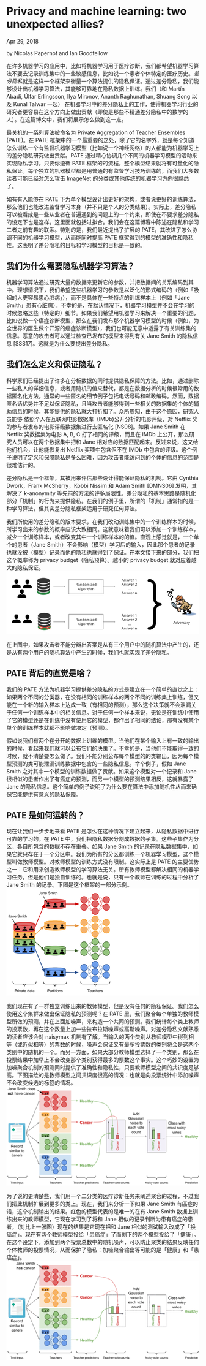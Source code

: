 # Privacy and machine learning: two unexpected allies?

Apr 29, 2018

by Nicolas Papernot and Ian Goodfellow

在许多机器学习的应用中，比如将机器学习用于医疗诊断，我们都希望机器学习算法不要去记录训练集中的一些敏感信息，比如说一个患者个体特定的医疗历史。*差分隐私*就是这样一个框架来衡量一个算法提供的隐私保证。透过差分隐私，我们能够设计出机器学习算法，其能够可靠地在隐私数据上训练。我们（和 Martín Abadi, Úlfar Erlingsson, Ilya Mironov, Ananth Raghunathan, Shuang Song 以及 Kunal Talwar 一起） 在机器学习中的差分隐私上的工作，使得机器学习行业的研究者更容易在这个方向上做出贡献（即使是那些不精通差分隐私中的数学的人）。在这篇博文中，我们将展示怎么做到这一点。

最关机的一系列算法被命名为 Private Aggregation of Teacher Ensembles (PATE)。在 PATE 框架中的一个最重要的之处，除了它的名字外，就是每个知道怎么训练一个有监督机器学习模型（比如说一个神经网络）的人都能为机器学习上的差分隐私研究做出贡献。PATE 通过精心协调几个不同的机器学习模型的活动来实现隐私学习。只要你遵循 PATE 框架的的流程，整个模型结果就将有可量化的隐私保证。每个独立的机器模型都是用普通的有监督学习技巧训练的，而我们大多数读者可能已经对怎么攻击 ImageNet 的分类或其他传统的机器学习方向很熟悉了。

如有有人能够在 PATE 下为单个模型设计出更好的架构，或者说更好的训练算法，那么他们也能改进监督学习本身（并不只是个人的分类结果）。实际上，差分隐私可以被看成是一些从业者在普遍遇到的问题上的一个约束，即使在不要求差分隐私的设定下也是这样。这里面就包括过拟合。我们会在这篇博客中陈述在隐私和学习二者之前有趣的联系。特别的是，我们最近提出了扩展的 PATE，其改进了怎么协调不同的机器学习模型，从而能同时提高 PATE 框架得到的模型的准确性和隐私性。这表明了差分隐私的目标和学习模型的目标是一致的。

## 我们为什么需要隐私机器学习算法？

机器学习算法通过研究大量的数据来更新它的参数，并把数据间的关系编码到其中。理想情况下，我们希望这些机器学习的参数是以泛化的形式编码的（例如「吸烟的人更容易患心脏病」），而不是具体在一些特点的训练样本上（例如「Jane Smith」患有心脏病）。不幸的是，在默认情况下，机器学习模型并不会在学习的时候忽略这些（特定的）细节。如果我们希望用机器学习来解决一个重要的问题，比如说做一个癌症诊断模型，那么在我们发布那个机器学习模型的时候（例如，为全世界的医生做个开源的癌症诊断模型），我们也可能无意中透露了有关训练集的信息。恶意的攻击者可以通过检查已发布的模型来得到有关 Jane Smith 的隐私信息 [SSS17]。这就是为什么要提出差分隐私。

## 我们怎么定义和保证隐私？

科学家们已经提出了许多在分析数据的同时提供隐私保障的方法。比如，通过删除一些私人的详细信息，或者用随机的值来替代，都是在数据分析的时候很常用的数据匿名化方法。通常的一些匿名的细节例子包括电话号码和邮政编码。然而，数据匿名话优势并不足以保证隐私，且当攻击者能够得到一些相关的数据集的个体的辅助信息的时候，其能提供的隐私就大打折扣了。众所周知，由于这个原因，研究人员能够 依照个人在互联网电影数据库（IMDb)公开分析的电影评级，对 Netflix 奖的参与者发布的电影评级数据集进行去匿名化 [NS08]。如果 Jane Smith 在 Netflix 奖数据集为电影 A, B, C 打了相同的评级，而且在 IMDb 上公开，那么研究人员可以在两个数据集中把和 Jane 相对应的数据匹配起来。反过来说，这又给他们机会，让他能恢复出 Netflix 奖项中包含但不在 IMDb 中包含的评级。这个例子说明了定义和保障隐私是多么困难，因为攻击者能访问到的个体的信息的范围是很难估计的。

差分隐私是一个框架，其被用来评估那些设计得能保证隐私的机制。它由 Cynthia Dwork，Frank McSherry，Kobbi Nissim 和 Adam Smith [DMNS06] 发明，其解决了 k-anonymity 等先前的方法的许多局限性。差分隐私的基本思路是随机化部分「机制」的行为来提供隐私。在我们的例子里，所谓的「机制」通常指的是一种学习算法，但其实差分隐私框架适用于研究任何算法。

我们所使用的差分隐私的版本要求，在我们改动训练集中的一个训练样本的时候，所学习出来的参数的概率应该大致相同。这就意味着我们可以添加一个训练样本，减少一个训练样本，或者改变其中一个训练样本的的值。直观上感觉就是，一个单个的患者（Jane Smith）不会影响（模型）学习后的输入，因此那个患者的记录也就没被（模型）记录而他的隐私也就得到了保证。在本文接下来的部分，我们把这个概率称为 privacy budget（隐私预算）。越小的 privacy budget 就对应着越大的隐私保证。
![differential-privacy](img/differential-privacy.png)

在上图中，如果攻击者不能分辨出答案是从有三个用户中的随机算法中产生的，还是从有两个用户的随机算法中产生的时候，我们也就实现了差分隐私。

## PATE 背后的直觉是啥？

我们的 PATE 方法为机器学习提供差分隐私的方式是建立在一个简单的直觉之上：如果两个不同的分类器，在没有相同的训练样本的两个不同的训练集上训练，但又能在一个新的输入样本上达成一致（有相同的预测），那么这个决策就不会泄漏关于任何一个训练样本中的相关信息。对于任何一个样本来说，无论是在训练中使用了它的模型还是在训练中没有使用它的模型，都作出了相同的结论，那有没有某个单个的训练样本就都不影响做决定（预测）。

假如说我们有两个在分开的数据上训练的模型。当他们在某个输入上有一致的输出的时候，看起来我们就可以公布它们的决策了。不幸的是，当他们不能取得一致的时候，就不清楚要怎么做了。我们不能分别公布每个模型的的类输出，因为每个模型预测的类可能泄漏训练数据中包含的一些隐私信息。举个例子，假如 Jane Smith 之对其中一个模型的训练数据做了贡献。如果这个模型对一个记录和 Jane 很相似的患者作出了有癌症的预测，而另一个模型的预测结果相反，这就暴露了 Jane 的隐私信息。这个简单的例子说明了为什么要在算法中添加随机性从而来确保它能提供有意义的隐私保障。

## PATE 是如何运转的？

现在让我们一步步地来看 PATE 是怎么在这种情况下建立起来，从隐私数据中进行可靠的学习的。在 PATE 中，我们把隐私数据分割成数据的子集。这些子集作为分区，各自所包含的数据不存在重叠。如果 Jane Smith 的记录在隐私数据集中，如果它就只存在于一个分区中。我们为所有的分区都训练一个机器学习模型，这个模型叫做教师模型。对教师模型的训练方式没有限制。这实际上是 PATE 的主要优势之一：它和用来创造教师模型的学习算法无关。所有教师模型都解决相同的机器学习任务，但是他们是独自训练的。也就是说，只有一个教师在训练的过程中分析了 Jane Smith 的记录。下图是这个框架的一部分示例。
![pate-training](img/pate-training.png)

我们现在有了一群独立训练出来的教师模型，但是没有任何的隐私保证。我们怎么使用这个集群来做出保证隐私的预测呢？在 PATE 里，我们聚合每个单独的教师模型所做的预测，并在上面加噪声，来构造一个共同的预测。我们统计每个类上教师的投票数，再在这个数量上加一些拉布拉斯噪声或高斯噪声。对差分隐私文献熟悉的读者应该会对 naisymax 机制有了解。当输入的两个类别从教师模型中得到相等（或近似相等）的票数的时候，噪声会保证又有最多投票数的类别将会是这两个类别中的随机的一个。而另一方面，如果大部分教师模型选择了一个类别，那么在投票结果中加早上不会改变那个类别获得最多的票数这个事实。这个巧妙的设置为加噪聚合机制的预测同时提供了准确性和隐私性，只要教师模型之间的共识度足够高。下图描绘的是教师模型之间共识度很高的情况：也就是向投票统计中添加噪声不会改变候选的标签的情况。
![pate-aggregation](img/pate-aggregation.png)

为了说的更清楚些，我们用一个二分类的医疗诊断任务来阐述聚合的过程，不过我们把此机制扩展到更多的类上。现在，我们来分析一下如果 Jane Smith 有癌症的话，这个机制输出的结果。红色的模型代表的是唯一的在有 Jane Smith 数据上训练出来的教师模型，它现在学习到了将和 Jane 相似的记录判断为患有癌症的患者，（对比上一张图）现在的结果是它现在把和 Jane 相似的测试输入改成了「换癌症」。现在有两个教师模型投给「患癌症」了而剩下的两个模型投给了「健康」。在这个设定下，添加到两个投票总数中的随机噪声，可以防止聚类的结果反映任何个体教师的投票情况，从而保护了隐私：加噪聚合输出等可能的是「健康」和「患癌症」。
![pate-aggregation](img/pate-aggregation.gif)

